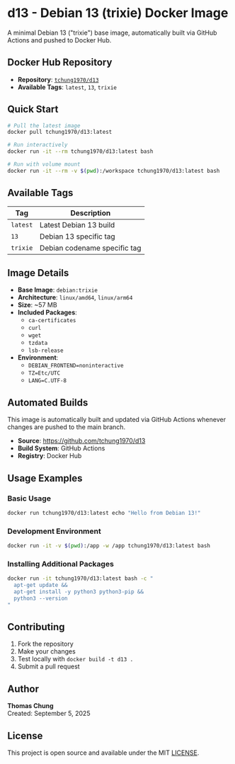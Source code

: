 # d13 - Debian 13 (trixie) Docker Image

A minimal Debian 13 ("trixie") base image, automatically built via GitHub Actions and pushed to Docker Hub.

## Docker Hub Repository

- **Repository**: [`tchung1970/d13`](https://hub.docker.com/r/tchung1970/d13)
- **Available Tags**: `latest`, `13`, `trixie`

## Quick Start

```bash
# Pull the latest image
docker pull tchung1970/d13:latest

# Run interactively
docker run -it --rm tchung1970/d13:latest bash

# Run with volume mount
docker run -it --rm -v $(pwd):/workspace tchung1970/d13:latest bash
```

## Available Tags

| Tag | Description | 
|-----|-------------|
| `latest` | Latest Debian 13 build |
| `13` | Debian 13 specific tag |
| `trixie` | Debian codename specific tag |

## Image Details

- **Base Image**: `debian:trixie`
- **Architecture**: `linux/amd64`, `linux/arm64`
- **Size**: ~57 MB
- **Included Packages**: 
  - `ca-certificates`
  - `curl`
  - `wget`  
  - `tzdata`
  - `lsb-release`
- **Environment**:
  - `DEBIAN_FRONTEND=noninteractive`
  - `TZ=Etc/UTC`
  - `LANG=C.UTF-8`

## Automated Builds

This image is automatically built and updated via GitHub Actions whenever changes are pushed to the main branch.

- **Source**: https://github.com/tchung1970/d13
- **Build System**: GitHub Actions
- **Registry**: Docker Hub

## Usage Examples

### Basic Usage
```bash
docker run tchung1970/d13:latest echo "Hello from Debian 13!"
```

### Development Environment
```bash
docker run -it -v $(pwd):/app -w /app tchung1970/d13:latest bash
```

### Installing Additional Packages
```bash
docker run -it tchung1970/d13:latest bash -c "
  apt-get update && 
  apt-get install -y python3 python3-pip &&
  python3 --version
"
```

## Contributing

1. Fork the repository
2. Make your changes
3. Test locally with `docker build -t d13 .`
4. Submit a pull request

## Author

**Thomas Chung**  
Created: September 5, 2025

## License

This project is open source and available under the MIT [LICENSE](LICENSE).